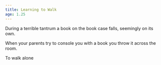 ```yaml
---
title: Learning to Walk
age: 1.25
---
```



<Check skill="arcana" value="5">

During a terrible tantrum a book on the book case falls, seemingly on its own.

</Check>
<Else>
    
When your parents try to console you with a book you throw it across the room.
    
</Else>
<Mod stat="CHA"></Mod>


To walk alone <Mod stat="STR"></Mod>
